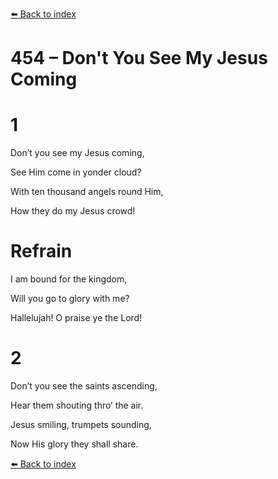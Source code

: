 [⬅️ Back to index](../README.md)

# 454 – Don't You See My Jesus Coming





# 1

Don’t you see my Jesus coming,

See Him come in yonder cloud?

With ten thousand angels round Him,

How they do my Jesus crowd!



# Refrain

I am bound for the kingdom,

Will you go to glory with me?

Hallelujah! O praise ye the Lord!



# 2

Don’t you see the saints ascending,

Hear them shouting thro’ the air.

Jesus smiling, trumpets sounding,

Now His glory they shall share.

[⬅️ Back to index](../README.md)
